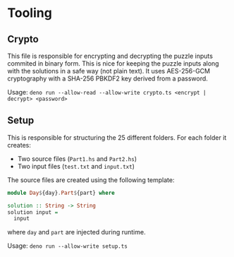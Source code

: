 # Tooling

## Crypto

This file is responsible for encrypting and decrypting the puzzle inputs commited in binary form. This is nice for keeping the puzzle inputs along with the solutions in a safe way (not plain text). It uses AES-256-GCM cryptography with a SHA-256 PBKDF2 key derived from a password.

Usage: `deno run --allow-read --allow-write crypto.ts <encrypt | decrypt> <password>`

## Setup

This is responsible for structuring the 25 different folders. For each folder it creates:

- Two source files (`Part1.hs` and `Part2.hs`)
- Two input files (`test.txt` and `input.txt`)

The source files are created using the following template:

```hs
module Day${day}.Part${part} where

solution :: String -> String
solution input =
  input
```

where `day` and `part` are injected during runtime.

Usage: `deno run --allow-write setup.ts`